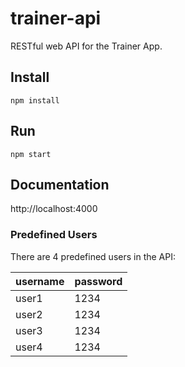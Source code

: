 # trainer-api

RESTful web API for the Trainer App.

## Install

```
npm install
```

## Run

```
npm start
```

## Documentation

http://localhost:4000

### Predefined Users

There are 4 predefined users in the API:

| username | password |
| -------- | -------- |
| user1    | 1234     |
| user2    | 1234     |
| user3    | 1234     |
| user4    | 1234     |
